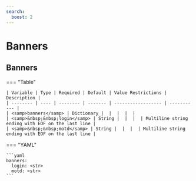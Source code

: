 ```yaml
---
search:
  boost: 2
---
```


# Banners

## Banners

=== "Table"

    | Variable | Type | Required | Default | Value Restrictions | Description |
    | -------- | ---- | -------- | ------- | ------------------ | ----------- |
    | <samp>banners</samp> | Dictionary |  |  |  |  |
    | <samp>&nbsp;&nbsp;login</samp> | String |  |  |  | Multiline string ending with EOF on the last line |
    | <samp>&nbsp;&nbsp;motd</samp> | String |  |  |  | Multiline string ending with EOF on the last line |

=== "YAML"

    ```yaml
    banners:
      login: <str>
      motd: <str>
    ```
